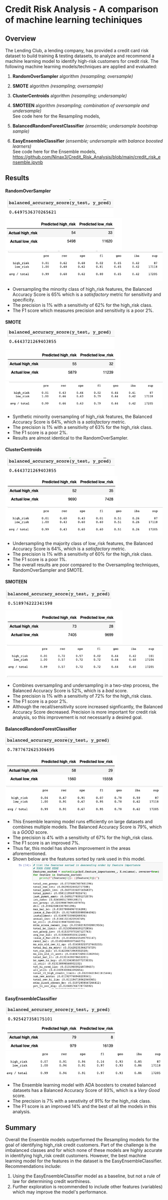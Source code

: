 # Credit Risk Analysis - A comparison of machine learning techiniques

## Overview 
The Lending Club, a lending company, has provided a credit card risk dataset to build training & testing datasets, to analyze and recommend a machine learning model to identify high-risk customers for credit risk. The following machine learning models/techniques are applied and evaluated:

1. **RandomOverSampler** algorithm *(resampling; oversample)*
2. **SMOTE** algorithm *(resampling; oversample)*
3. **ClusterCentroids** algorithm *(resampling; undersample)*
4. **SMOTEEN** algorithm *(resampling; combination of oversample and undersample)* <br>
See code here for the Resampling models, 

5. **BalancedRandomForestClassifier** *(ensemble; undersample bootstrap sample)*
6. **EasyEnsembleClassifier** *(ensemble; undersample with balance boosted learners)* <br>
See code here for the Ensemble models, https://github.com/Ninax3/Credit_Risk_Analysis/blob/main/credit_risk_ensemble.ipynb 


## Results

#### RandomOverSampler
![Credit_Risk_Analysis "RandomOverSampling_bas"](https://github.com/Ninax3/Credit_Risk_Analysis/blob/main/RandomOverSampling_bas.png)
![Credit_Risk_Analysis "RandomOverS_cm"](https://github.com/Ninax3/Credit_Risk_Analysis/blob/main/RandomOverS_cm.png)
![Credit_Risk_Analysis "RandomOverSamp_ClassR"](https://github.com/Ninax3/Credit_Risk_Analysis/blob/main/RandomOverSamp_ClassR.png)
- Oversampling the minority class of high_risk features, the Balanced Accuracy Score is 65% which is a *satisfactory* metric for sensitivity and specificity.
- The precision is 1% with a sensitivity of 62% for the high_risk class.
- The F1 score which measures precision and sensitivity is a poor 2%.


#### SMOTE
![Credit_Risk_Analysis "SMOTE_bas"](https://github.com/Ninax3/Credit_Risk_Analysis/blob/main/SMOTE_bas.png)
![Credit_Risk_Analysis "SMOTE_cm"](https://github.com/Ninax3/Credit_Risk_Analysis/blob/main/SMOTE_cm.png)
![Credit_Risk_Analysis "SMOTE_ClassR"](https://github.com/Ninax3/Credit_Risk_Analysis/blob/main/SMOTE_ClassR.png)
- Synthetic minority oversampling of high_risk features, the Balanced Accuracy Score is 64%, which is a *satisfactory* metric. 
- The precision is 1% with a sensitivity of 63% for the high_risk class. 
- The F1 score is a poor 2%.
- Results are almost identical to the RandomOverSampler.


#### ClusterCentroids
![Credit_Risk_Analysis "ClusterC_bas"](https://github.com/Ninax3/Credit_Risk_Analysis/blob/main/ClusterC_bas.png)
![Credit_Risk_Analysis "ClusterC_cm"](https://github.com/Ninax3/Credit_Risk_Analysis/blob/main/ClusterC_cm.png)
![Credit_Risk_Analysis "ClusterC_ClsR"](https://github.com/Ninax3/Credit_Risk_Analysis/blob/main/ClusterC_ClsR.png)
- Undersampling the majority class of low_risk features, the Balanced Accuracy Score is 64%, which is a *satisfactory* metric. 
- The precision is 1% with a sensitivity of 60% for the high_risk class. 
- The F1 score is a poor 1%.
- The overall results are poor compared to the Oversampling techniques, RandomOverSampler and SMOTE. 


#### SMOTEEN
![Credit_Risk_Analysis "SMOTEEN_bas"](https://github.com/Ninax3/Credit_Risk_Analysis/blob/main/SMOTEEN_bas.png)
![Credit_Risk_Analysis "SMOTEEN_cm"](https://github.com/Ninax3/Credit_Risk_Analysis/blob/main/SMOTEEN_cm.png)
![Credit_Risk_Analysis "SMOTEEN_ClassR"](https://github.com/Ninax3/Credit_Risk_Analysis/blob/main/SMOTEEN_ClassR.png)
- Combines oversampling and undersampling in a two-step process, the Balanced Accuracy Score is 52%, which is a *bad* score. 
- The precision is 1% with a sensitivity of 72% for the high_risk class. 
- The F1 score is a poor 2%. 
- Although the recall/sensitivity score increased signficantly, the Balanced Accuracy Score decreased. Precision is more important for credit risk analysis, so this improvement is not necessarily a desired goal. 


#### BalancedRandomForestClassifier
![Credit_Risk_Analysis "BRFC_bas"](https://github.com/Ninax3/Credit_Risk_Analysis/blob/main/BRFC_bas.png)
![Credit_Risk_Analysis "BRFC_cm"](https://github.com/Ninax3/Credit_Risk_Analysis/blob/main/BRFC_cm.png)
![Credit_Risk_Analysis "BRFC_ClassR"](https://github.com/Ninax3/Credit_Risk_Analysis/blob/main/BRFC_ClassR.png)
- This Ensemble learning model runs efficiently on large datasets and combines multiple models. The Balanced Accuracy Score is 79%, which is a *GOOD* score. 
- The precision is 4% with a sensitivity of 67% for the high_risk class. 
- The F1 score is an improved 7%.
- Thus far, this model has shown improvement in the areas aforementioned. 
- Shown below are the features sorted by rank used in this model.
![Credit_Risk_Analysis "BRFC_Features_Sorted"](https://github.com/Ninax3/Credit_Risk_Analysis/blob/main/BRFC_Features_Sorted.png)


#### EasyEnsembleClassifier
![Credit_Risk_Analysis "EasyEnsembleABC_bas"](https://github.com/Ninax3/Credit_Risk_Analysis/blob/main/EasyEnsembleABC_bas.png)
![Credit_Risk_Analysis "EasyEnsembleABC_cm"](https://github.com/Ninax3/Credit_Risk_Analysis/blob/main/EasyEnsembleABC_cm.png)
![Credit_Risk_Analysis "EasyEnsembleABC_ClassR"](https://github.com/Ninax3/Credit_Risk_Analysis/blob/main/EasyEnsembleABC_ClassR.png)
- The Ensemble learning model with ADA boosters to created balanced datasets has a Balanced Accuracy Score of 93%, which is a *Very Good* score.
- The precision is 7% with a senstivity of 91% for the high_risk class. 
- The F1 score is an improved 14% and the best of all the models in this analysis.  

## Summary 
Overall the Ensemble models outperformed the Resampling models for the goal of identifying high_risk credit customers. Part of the challenge is the imbalanced classes and for which none of these models are highly accurate in identifying high_risk credit customers. However, the best machine learning model for the features in the dataset is the EasyEnsembleClassifier. Recommendations include:
1) Using the EasyEnsembleClassifier model as a baseline, but not a rule of law for determining credit worthiness. 
2) Further exploration is recommended to include other features (variables) which may improve the model's performance. 
